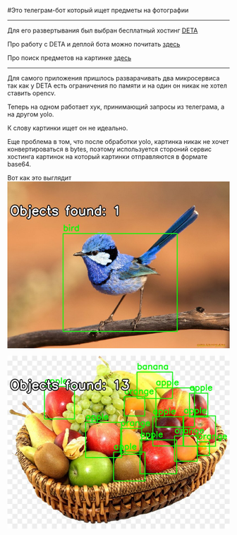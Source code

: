 #Это телеграм-бот который ищет предметы на фотографии
_____
Для его развертывания был выбран бесплатный хостинг [DETA](https://web.deta.sh)

Про работу с DETA и деплой бота можно почитать [здесь](https://medium.com/@noufal.slm/create-your-own-telegram-bot-with-python-and-deta-sh-ef9aee7b93d5)

Про поиск предметов на картинке [здесь](https://habr.com/ru/post/678644/)
____
Для самого приложения пришлось разварачивать два микросервиса так как у DETA есть ограничения по памяти и на один он никак не хотел ставить opencv.

Теперь на одном работает хук, принимающий запросы из телеграма, а на другом yolo.

К слову картинки ищет он не идеально.

Еще проблема в том, что после обработки yolo, картинка никак не хочет конвертироваться в bytes, поэтому используется стороний сервис хостинга картинок на который картинки отправляются в формате base64.

Вот как это выглядит
![Demo](https://github.com/IvanPermyakov/TelegramBotOnDeta/blob/main/Picture/Bird.jpg)

![Demo2](https://github.com/IvanPermyakov/TelegramBotOnDeta/blob/main/Picture/Fruits.jpg)
